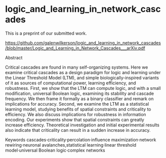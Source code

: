 # logic_and_learning_in_network_cascades

This is a preprint of our submitted work.  

https://github.com/galenwilkerson/logic_and_learning_in_network_cascades/blob/master/Logic_and_Learning_in_Network_Cascades___arXiv.pdf

Abstract

Critical cascades are found in many self-organizing systems.  Here we examine critical cascades as a design paradigm for logic and learning under the Linear Threshold Model (LTM), and simple biologically-inspired variants of it as sources of computational power, learning efficiency, and robustness.
First, we show that the LTM can compute logic, and with a small modification,  universal Boolean logic, examining its stability and cascade frequency.  We then frame it formally as a binary classifier and remark on implications for accuracy.  Second, we examine the LTM as a statistical learning model, studying benefits of spatial constraints and criticality to efficiency.  We also discuss implications for robustness in information encoding.  Our experiments show that spatial constraints can greatly increase efficiency.  Theoretical investigation and initial experimental results also indicate that criticality can result in a sudden increase in accuracy.

Keywords cascades·criticality·percolation·influence maximization·network rewiring·neuronal avalanches,statistical learning·linear threshold model·universal Boolean logic·complex networks
